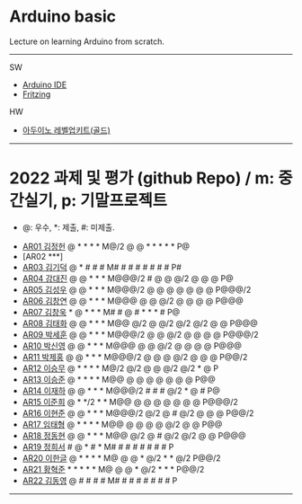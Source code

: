 # Arduino basic
Lecture on learning Arduino from scratch.


---

SW

- [Arduino IDE](https://www.arduino.cc/)
- [Fritzing](http://fritzing.org/download/)

HW

- [아두이노 레벨업키트(골드)](https://www.devicemart.co.kr/goods/view?no=12170416)

---

# 2022 과제 및 평가 (github Repo) / m: 중간실기, p: 기말프로젝트
* @: 우수, *: 제출, #: 미제출.  
- [AR01 김정헌](https://github.com/jhkedwardkim/AR01) @ * * * * M@/2 @ @ * * * * * P@
- [AR02 ***]
- [AR03 김기덕](https://github.com/DDUCKI/AR03) @ * # # # M# # # # # # # # P#
- [AR04 강대진](https://github.com/ijdaejin/AR04) @ @ * * * M@@@/2 # @ @ @/2 @ @ @ P@
- [AR05 김성우](https://github.com/Gukdoli/AR05) @ @ * * * M@@@/2 @ @ @ @ @ @ @ P@@@/2
- [AR06 김창연](https://github.com/ckddus/AR06) @ @ * * * M@@@ @ @ @/2 @ @ @ @ P@@@
- [AR07 김창욱](https://github.com/HM0007/AR07) * @ * * * M# # @ # * * * # P@
- [AR08 김태화](https://github.com/TAaHwa/AR08-) @ @ * * * M@@ @/2 @ @/2 @/2 @/2 @ @ P@@@
- [AR09 박세훈](https://github.com/uoooyas/AR09) @ @ * * * M@@@/2 @ @ @/2 @ @ @ @ P@@@/2
- [AR10 박신영](https://github.com/zachpaul7/AR10) @ @ * * * M@@@ @ @ @/2 @ @ @ @ P@@@
- [AR11 박제홍](http://github.com/qkrwpghd27/AR11) @ @ * * * M@@@/2 @ @ @ @/2 @ @ @ P@@/2
- [AR12 이승무](https://github.com/LSeungMOO/AR12) @ * * * * M@/2 @/2 @ @ @/2 @/2 * @ P
- [AR13 이승준](https://github.com/q1w2e3r4god/AR13) @ * * * * M@@ @ @ @ @ @ @ @ P@@
- [AR14 이재하](https://github.com/wogk0012/AR14) @ @ * * * M@@@/2 # # # @/2 * @ # P@
- [AR15 이준희](https://github.com/LJunHee/AR15) @ * */2 * * M@@ @ @ @ @ @ @ @ P@@@/2
- [AR16 이현준](https://github.com/junlee00/AR16) @ @ * * * M@@@/2 @/2 @ # @/2 @ @ @ P@@/2
- [AR17 임태형](https://github.com/vmvvmvvmv/AR17) @ * * * * M@@ @ @ @ @ @/2 @ @ P@@
- [AR18 정동현](https://github.com/hm18donghyun/AR18) @ @ * * * M@@ @/2 @ # @/2 @/2 @ @ P@@@
- [AR19 정희서](https://github.com/HiSeoJeong/AR19) # @ * # * M# # # # # # # # P
- [AR20 이한글](https://github.com/hangle9449/ar-20) @ * * * * M@ @ @ * @/2 * * @/2 P@@/2
- [AR21 황혁준](https://github.com/FL08/ar21) * * * * * M@ @ @ * @/2 * * * P@@/2
- [AR22 김동영](https://github.com/badaral/AR22) @ # # # # M# # # # # # # # P

---




